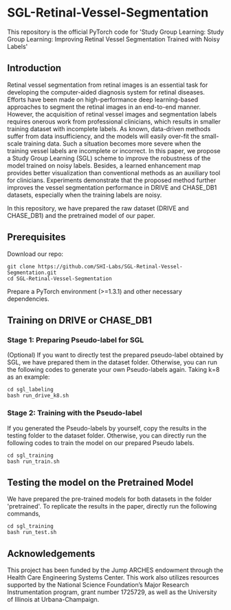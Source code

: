 # SGL-Retinal-Vessel-Segmentation
This repository is the official PyTorch code for 'Study Group Learning: Study Group Learning: Improving Retinal Vessel Segmentation Trained with Noisy Labels'

## Introduction

Retinal vessel segmentation from retinal images is an essential task for developing the computer-aided diagnosis system for retinal diseases. Efforts have been made on high-performance deep learning-based approaches to segment the retinal images in an end-to-end manner. However, the acquisition of retinal vessel images and segmentation labels requires onerous work from professional clinicians, which results in smaller training dataset with incomplete labels. As known, data-driven methods suffer from data insufficiency, and the models will easily over-fit the small-scale training data. Such a situation becomes more severe when the training vessel labels are incomplete or incorrect. In this paper, we propose a Study Group Learning (SGL) scheme to improve the robustness of the model trained on noisy labels. Besides, a learned enhancement map provides better visualization than conventional methods as an auxiliary tool for clinicians. Experiments demonstrate that the proposed method further improves the vessel segmentation performance in DRIVE and CHASE$\_$DB1 datasets, especially when the training labels are noisy. 

In this repository, we have prepared the raw dataset (DRIVE and CHASE_DB1) and the pretrained model of our paper. 

## Prerequisites

Download our repo:
```
git clone https://github.com/SHI-Labs/SGL-Retinal-Vessel-Segmentation.git
cd SGL-Retinal-Vessel-Segmentation
```
Prepare a PyTorch environment (>=1.3.1) and other necessary dependencies. 

## Training on DRIVE or CHASE_DB1

### Stage 1: Preparing Pseudo-label for SGL
(Optional) If you want to directly test the prepared pseudo-label obtained by SGL, we have prepared them in the dataset folder. Otherwise, you can run the following codes to generate your own Pseudo-labels again. Taking k=8 as an example:
```
cd sgl_labeling
bash run_drive_k8.sh
```

### Stage 2: Training with the Pseudo-label
If you generated the Pseudo-labels by yourself, copy the results in the testing folder to the dataset folder. Otherwise, you can directly run the following codes to train the model on our prepared Pseudo labels.
```
cd sgl_training
bash run_train.sh
```

## Testing the model on the Pretrained Model
We have prepared the pre-trained models for both datasets in the folder 'pretrained'. To replicate the results in the paper, directly run the following commands,
```
cd sgl_training
bash run_test.sh
```

## Acknowledgements
This project has been funded by the Jump ARCHES endowment through the Health Care Engineering Systems Center. This work also utilizes resources supported by the National Science Foundation’s Major Research Instrumentation program, grant number 1725729, as well as the University of Illinois at Urbana-Champaign.
